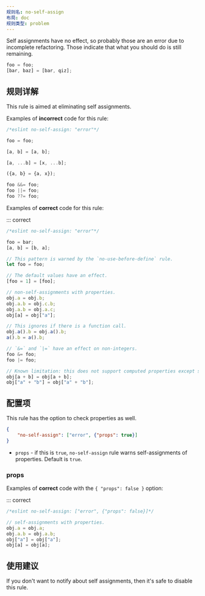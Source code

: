 ```yaml
---
规则名: no-self-assign
布局: doc
规则类型: problem
---
```




Self assignments have no effect, so probably those are an error due to incomplete refactoring.
Those indicate that what you should do is still remaining.

```js
foo = foo;
[bar, baz] = [bar, qiz];
```

## 规则详解

This rule is aimed at eliminating self assignments.

Examples of **incorrect** code for this rule:



```js
/*eslint no-self-assign: "error"*/

foo = foo;

[a, b] = [a, b];

[a, ...b] = [x, ...b];

({a, b} = {a, x});

foo &&= foo;
foo ||= foo;
foo ??= foo;
```

Examples of **correct** code for this rule:

::: correct

```js
/*eslint no-self-assign: "error"*/

foo = bar;
[a, b] = [b, a];

// This pattern is warned by the `no-use-before-define` rule.
let foo = foo;

// The default values have an effect.
[foo = 1] = [foo];

// non-self-assignments with properties.
obj.a = obj.b;
obj.a.b = obj.c.b;
obj.a.b = obj.a.c;
obj[a] = obj["a"];

// This ignores if there is a function call.
obj.a().b = obj.a().b;
a().b = a().b;

// `&=` and `|=` have an effect on non-integers.
foo &= foo;
foo |= foo;

// Known limitation: this does not support computed properties except single literal or single identifier.
obj[a + b] = obj[a + b];
obj["a" + "b"] = obj["a" + "b"];
```

## 配置项

This rule has the option to check properties as well.

```json
{
    "no-self-assign": ["error", {"props": true}]
}
```

* `props` - if this is `true`, `no-self-assign` rule warns self-assignments of properties. Default is `true`.

### props

Examples of **correct** code with the `{ "props": false }` option:

::: correct

```js
/*eslint no-self-assign: ["error", {"props": false}]*/

// self-assignments with properties.
obj.a = obj.a;
obj.a.b = obj.a.b;
obj["a"] = obj["a"];
obj[a] = obj[a];
```

## 使用建议

If you don't want to notify about self assignments, then it's safe to disable this rule.
